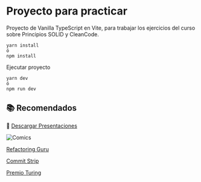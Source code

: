 # Proyecto para practicar

Proyecto de Vanilla TypeScript en Vite, para trabajar los ejercicios del curso sobre Principios SOLID y CleanCode.

```
yarn install
ó
npm install
```

Ejecutar proyecto
```
yarn dev
ó
npm run dev
```

## 📚 Recomendados

📄 [Descargar Presentaciones](./docs/Presentaciones.pdf)

![Comics](http://www.osnews.com/images/comics/wtfm.jpg)

[Refactoring Guru](https://refactoring.guru/)

[Commit Strip](https://www.commitstrip.com/en/?)

[Premio Turing](https://es.wikipedia.org/wiki/Premio_Turing)

